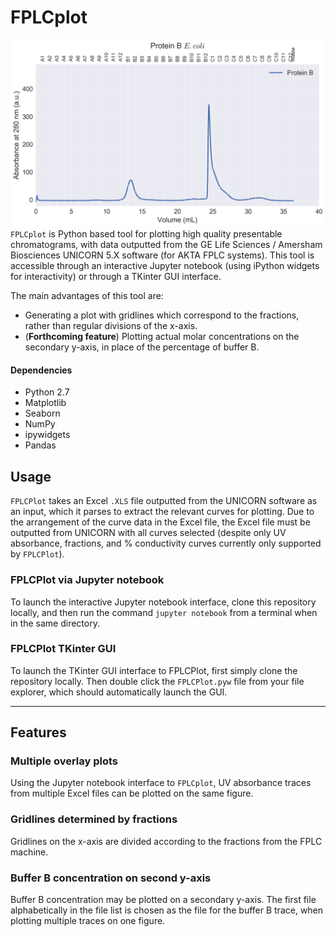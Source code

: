 # FPLCplot
![Preview of FPLC plot](preview.png)
`FPLCplot` is Python based tool for plotting high quality presentable chromatograms, with data outputted from the GE Life Sciences / Amersham Biosciences UNICORN 5.X software (for AKTA FPLC systems). This tool is accessible through an interactive Jupyter notebook (using iPython widgets for interactivity) or through a TKinter GUI interface.

The main advantages of this tool are:
* Generating a plot with gridlines which correspond to the fractions, rather than regular divisions of the x-axis.
* (**Forthcoming feature**) Plotting actual molar concentrations on the secondary y-axis, in place of the percentage of buffer B.

#### Dependencies
- Python 2.7
- Matplotlib
- Seaborn
- NumPy
- ipywidgets
- Pandas

## Usage
`FPLCPlot` takes an Excel `.XLS` file outputted from the UNICORN software as an input, which it parses to extract the relevant curves for plotting. Due to the arrangement of the curve data in the Excel file, the Excel file must be outputted from UNICORN with all curves selected (despite only UV absorbance, fractions, and % conductivity curves currently only supported by `FPLCPlot`).

### FPLCPlot via Jupyter notebook
To launch the interactive Jupyter notebook interface, clone this repository locally, and then run the command `jupyter notebook` from a terminal when in the same directory.

### FPLCPlot TKinter GUI
To launch the TKinter GUI interface to FPLCPlot, first simply clone the repository locally. Then double click the `FPLCPlot.pyw` file from your file explorer, which should automatically launch the GUI.

---

## Features
### Multiple overlay plots
Using the Jupyter notebook interface to `FPLCplot`, UV absorbance traces from multiple Excel files can be plotted on the same figure.

### Gridlines determined by fractions
Gridlines on the x-axis are divided according to the fractions from the FPLC machine.

### Buffer B concentration on second y-axis
Buffer B concentration may be plotted on a secondary y-axis. The first file alphabetically in the file list is chosen as the file for the buffer B trace, when plotting multiple traces on one figure.
